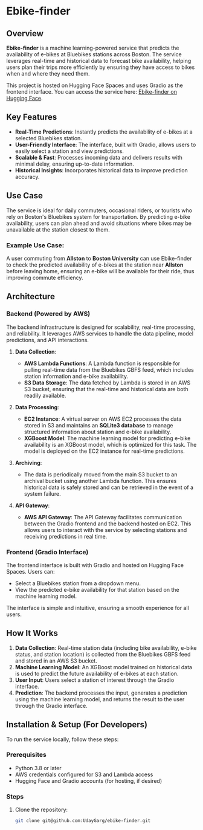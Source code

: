 # Ebike-finder

## Overview
**Ebike-finder** is a machine learning-powered service that predicts the availability of e-bikes at Bluebikes stations across Boston. The service leverages real-time and historical data to forecast bike availability, helping users plan their trips more efficiently by ensuring they have access to bikes when and where they need them. 

This project is hosted on Hugging Face Spaces and uses Gradio as the frontend interface. You can access the service here: [Ebike-finder on Hugging Face](https://huggingface.co/spaces/UdayG98/ebike-finder).

## Key Features
- **Real-Time Predictions**: Instantly predicts the availability of e-bikes at a selected Bluebikes station.
- **User-Friendly Interface**: The interface, built with Gradio, allows users to easily select a station and view predictions.
- **Scalable & Fast**: Processes incoming data and delivers results with minimal delay, ensuring up-to-date information.
- **Historical Insights**: Incorporates historical data to improve prediction accuracy.

## Use Case
The service is ideal for daily commuters, occasional riders, or tourists who rely on Boston's Bluebikes system for transportation. By predicting e-bike availability, users can plan ahead and avoid situations where bikes may be unavailable at the station closest to them.

### Example Use Case:
A user commuting from **Allston** to **Boston University** can use Ebike-finder to check the predicted availability of e-bikes at the station near **Allston** before leaving home, ensuring an e-bike will be available for their ride, thus improving commute efficiency.

## Architecture

### Backend (Powered by AWS)

The backend infrastructure is designed for scalability, real-time processing, and reliability. It leverages AWS services to handle the data pipeline, model predictions, and API interactions.

1. **Data Collection**:
   - **AWS Lambda Functions**: A Lambda function is responsible for pulling real-time data from the Bluebikes GBFS feed, which includes station information and e-bike availability. 
   - **S3 Data Storage**: The data fetched by Lambda is stored in an AWS S3 bucket, ensuring that the real-time and historical data are both readily available.

2. **Data Processing**:
   - **EC2 Instance**: A virtual server on AWS EC2 processes the data stored in S3 and maintains an **SQLite3 database** to manage structured information about station and e-bike availability. 
   - **XGBoost Model**: The machine learning model for predicting e-bike availability is an XGBoost model, which is optimized for this task. The model is deployed on the EC2 instance for real-time predictions.

3. **Archiving**:
   - The data is periodically moved from the main S3 bucket to an archival bucket using another Lambda function. This ensures historical data is safely stored and can be retrieved in the event of a system failure.

4. **API Gateway**:
   - **AWS API Gateway**: The API Gateway facilitates communication between the Gradio frontend and the backend hosted on EC2. This allows users to interact with the service by selecting stations and receiving predictions in real time.

### Frontend (Gradio Interface)
The frontend interface is built with Gradio and hosted on Hugging Face Spaces. Users can:
- Select a Bluebikes station from a dropdown menu.
- View the predicted e-bike availability for that station based on the machine learning model.
  
The interface is simple and intuitive, ensuring a smooth experience for all users.

## How It Works
1. **Data Collection**: Real-time station data (including bike availability, e-bike status, and station location) is collected from the Bluebikes GBFS feed and stored in an AWS S3 bucket.
2. **Machine Learning Model**: An XGBoost model trained on historical data is used to predict the future availability of e-bikes at each station.
3. **User Input**: Users select a station of interest through the Gradio interface.
4. **Prediction**: The backend processes the input, generates a prediction using the machine learning model, and returns the result to the user through the Gradio interface.

## Installation & Setup (For Developers)

To run the service locally, follow these steps:

### Prerequisites
- Python 3.8 or later
- AWS credentials configured for S3 and Lambda access
- Hugging Face and Gradio accounts (for hosting, if desired)

### Steps

1. Clone the repository:
   ```bash
   git clone git@github.com:UdayGarg/ebike-finder.git